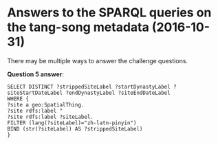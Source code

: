 # Answers to the SPARQL queries on the tang-song metadata (2016-10-31)

There may be multiple ways to answer the challenge questions.

**Question 5 answer**:
```
SELECT DISTINCT ?strippedSiteLabel ?startDynastyLabel ?siteStartDateLabel ?endDynastyLabel ?siteEndDateLabel
WHERE {
?site a geo:SpatialThing.
?site rdfs:label "
?site rdfs:label ?siteLabel.
FILTER (lang(?siteLabel)="zh-latn-pinyin")
BIND (str(?siteLabel) AS ?strippedSiteLabel)
}
```
